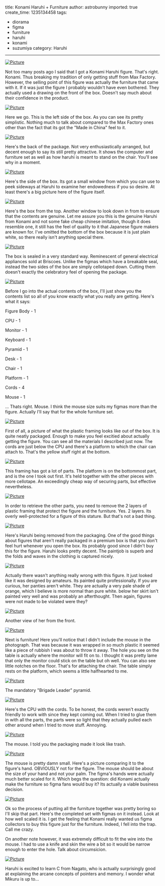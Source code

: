 title: Konami Haruhi + Furniture
author: astrobunny
imported: true
create_time: 1235134458
tags:
- diorama
- figma
- furniture
- haruhi
- konami
- suzumiya
category: Haruhi
---
 [![](wp-uploads/2009/02/wpid-100-39311-500x375.jpg "Picture")](/images/wp-uploads/2009/02/wpid-100-39311.jpg)  
  
  
  
Not too many posts ago I said that I got a Konami Haruhi figure. That's right. Konami. Thus breaking my tradition of only getting stuff from Max Factory. However, the selling point of this figure was actually the furniture that came with it. If it was just the figure I probably wouldn't have even bothered. They actually used a drawing on the front of the box. Doesn't say much about their confidence in the product.  
  
<!--more-->  
  
 [![](wp-uploads/2009/02/wpid-100-3932-500x375.jpg "Picture")](/images/wp-uploads/2009/02/wpid-100-3932.jpg)  
  
  
  
Here we go. This is the left side of the box. As you can see its pretty simplistic. Nothing much to talk about compared to the Max Factory ones other than the fact that its got the "Made in China" feel to it.  
  
  
  
 [![](wp-uploads/2009/02/wpid-100-3933-500x375.jpg "Picture")](/images/wp-uploads/2009/02/wpid-100-3933.jpg)  
  
  
  
Here's the back of the package. Not very enthusiastically arranged, but decent enough to say its still pretty attractive. It shows the computer and furniture set as well as how haruhi is meant to stand on the chair. You'll see why in a moment.  
  
  
  
 [![](wp-uploads/2009/02/wpid-100-3934-500x375.jpg "Picture")](/images/wp-uploads/2009/02/wpid-100-3934.jpg)  
  
  
  
Here's the side of the box. Its got a small window from which you can use to peek sideways at Haruhi to examine her endowedness if you so desire. At least there's a big picture here of the figure itself.  
  
  
  
 [![](wp-uploads/2009/02/wpid-100-3935-500x375.jpg "Picture")](/images/wp-uploads/2009/02/wpid-100-3935.jpg)  
  
  
  
Here's the box from the top. Another window to look down in from to ensure that the contents are genuine. Let me assure you this is the genuine Haruhi from Konami and not some fake cheap chinese imitation, though it does resemble one, it still has the feel of quality to it that Japanese figure makers are known for. I've omitted the bottom of the box because it is just plain white, so there really isn't anything special there.  
  
  
  
 [![](wp-uploads/2009/02/wpid-100-3936-500x375.jpg "Picture")](/images/wp-uploads/2009/02/wpid-100-3936.jpg)  
  
  
  
The box is sealed in a very standard way. Reminescent of general electrical appliances sold at Briscoes. Unlike the figmas which have a breakable seal, instead the two sides of the box are simply cellotaped down. Cutting them doesn't exactly the celebratory feel of opening the package.  
  
  
  
  [![](wp-uploads/2009/02/wpid-100-3939-500x375.jpg "Picture")](/images/wp-uploads/2009/02/wpid-100-3939.jpg)  
  
  
  
Before I go into the actual contents of the box, I'll just show you the contents list so all of you know exactly what you really are getting. Here's what it says:  
  
  
  
Figure Body - 1  
  
CPU - 1  
  
Monitor - 1  
  
Keyboard - 1  
  
Pyramid - 1  
  
Desk - 1  
  
Chair - 1  
  
Platform - 1  
  
Cords - 4  
  
Mouse - 1  
  
  
  
... Thats right. Mouse. I think the mouse size suits my figmas more than the figure. Actually I'll say that for the whole furniture set.  
  
  
  
 [![](wp-uploads/2009/02/wpid-100-4024-500x375.jpg "Picture")](/images/wp-uploads/2009/02/wpid-100-4024.jpg)  
  
  
  
First of all, a picture of what the plastic framing looks like out of the box. It is quite neatly packaged. Enough to make you feel excitied about actually getting the figure. You can see all the materials I described just now. The cords are just below the CPU and there's a platform to which the chair can attach to. That's the yellow stuff right at the bottom.  
  
  
  
 [![](wp-uploads/2009/02/wpid-100-4025-500x375.jpg "Picture")](/images/wp-uploads/2009/02/wpid-100-4025.jpg)  
  
  
  
This framing has got a lot of parts. The platform is on the bottommost part, and is the one I took out first. It's held together with the other pieces with more cellotape. An exceedingly cheap way of securing parts, but effective nevertheless.  
  
  
  
 [![](wp-uploads/2009/02/wpid-100-4026-500x375.jpg "Picture")](/images/wp-uploads/2009/02/wpid-100-4026.jpg)  
  
  
  
In order to retrieve the other parts, you need to remove the 2 layers of plastic framing that protect the figure and the furniture. Yes. 2 layers. Its overly well-protected for a figure of this stature. But that's not a bad thing.  
  
  
  
 [![](wp-uploads/2009/02/wpid-100-4028-500x375.jpg "Picture")](/images/wp-uploads/2009/02/wpid-100-4028.jpg)  
  
  
  
Here's Haruhi being removed from the packaging. One of the good things about figures that aren't really packaged in a premium box is that you don't feel hurt whenever you open the box. Its probably good since I didn't buy this for the figure. Haruhi looks pretty decent. The paintjob is superb and the folds and waves in the clothing is captured nicely.  
  
  
  
 [![](wp-uploads/2009/02/wpid-100-4029-500x375.jpg "Picture")](/images/wp-uploads/2009/02/wpid-100-4029.jpg)  
  
  
  
Actually there wasn't anything really wrong with this figure. It just looked like it was designed by amateurs. Its painted quite professionally. If you are curious, her panties aren't white. They are actually a very pale shade of orange, which I believe is more normal than pure white. below her skirt isn't painted very well and was probably an afterthought. Then again, figures were not made to be violated were they?  
  
  
  
 [![](wp-uploads/2009/02/wpid-100-4041-500x375.jpg "Picture")](/images/wp-uploads/2009/02/wpid-100-4041.jpg)  
  
  
  
Another view of her from the front.  
  
  
  
 [![](wp-uploads/2009/02/wpid-100-4042-500x375.jpg "Picture")](/images/wp-uploads/2009/02/wpid-100-4042.jpg)  
  
  
  
Next is furniture! Here you'll notice that I didn't include the mouse in the photograph. That was because it was wrapped in so much plastic it seemed like a piece of rubbish I was about to throw it away. The hole you see on the table is actually where the monitor will fit on to. I thought it was pretty lame that only the monitor could stick on the table but oh well. You can also see little notches on the floor. That's for attaching the chair. The table simply rests on the platform, which seems a little halfhearted to me.  
  
  
  
 [![](wp-uploads/2009/02/wpid-100-4044-500x375.jpg "Picture")](/images/wp-uploads/2009/02/wpid-100-4044.jpg)  
  
  
  
The mandatory "Brigade Leader" pyramid.  
  
  
  
 [![](wp-uploads/2009/02/wpid-100-4045-500x375.jpg "Picture")](/images/wp-uploads/2009/02/wpid-100-4045.jpg)  
  
  
  
Here's the CPU with the cords. To be honest, the cords weren't exactly friendly to work with since they kept coming out. When I tried to glue them in with all the parts, the parts were so light that they actually pulled each other around when I tried to move stuff. Annoying.  
  
  
  
 [![](wp-uploads/2009/02/wpid-100-4047-500x375.jpg "Picture")](/images/wp-uploads/2009/02/wpid-100-4047.jpg)  
  
  
  
The mouse. I told you the packaging made it look like trash.  
  
  
  
 [![](wp-uploads/2009/02/wpid-100-4048-500x375.jpg "Picture")](/images/wp-uploads/2009/02/wpid-100-4048.jpg)  
  
  
  
The mouse is pretty damn small. Here's a picture comparing it to the figure's hand. OBVIOUSLY not for the figure. The mouse should be about the size of your hand and not your palm. The figma's hands were actually much better scaled for it. Which begs the question: did Konami actually make the furniture so figma fans would buy it? Its actually a viable business decision.  
  
  
  
 [![](wp-uploads/2009/02/wpid-100-4049-500x375.jpg "Picture")](/images/wp-uploads/2009/02/wpid-100-4049.jpg)  
  
  
  
Ok so the process of putting all the furniture together was pretty boring so I'll skip that part. Here's the completed set with figmas on it instead. Look at how well scaled it is. I get the feeling that Konami really wanted us figma collectors to buy this figure just for the furniture. Indeed, I fell into the trap. Call me crazy.  
  
  
  
On another note however, it was extremely difficult to fit the wire into the mouse. I had to use a knife and skin the wire a bit so it would be narrow enough to enter the hole. Talk about circumsicion.  
  
  
  
 [![](wp-uploads/2009/02/wpid-100-4053-500x375.jpg "Picture")](/images/wp-uploads/2009/02/wpid-100-4053.jpg)  
  
  
  
Haruhi is excited to learn C from Nagato, who is actually surprisingly good at explaining the arcane concepts of pointers and memory. I wonder what Mikuru is up to...  
